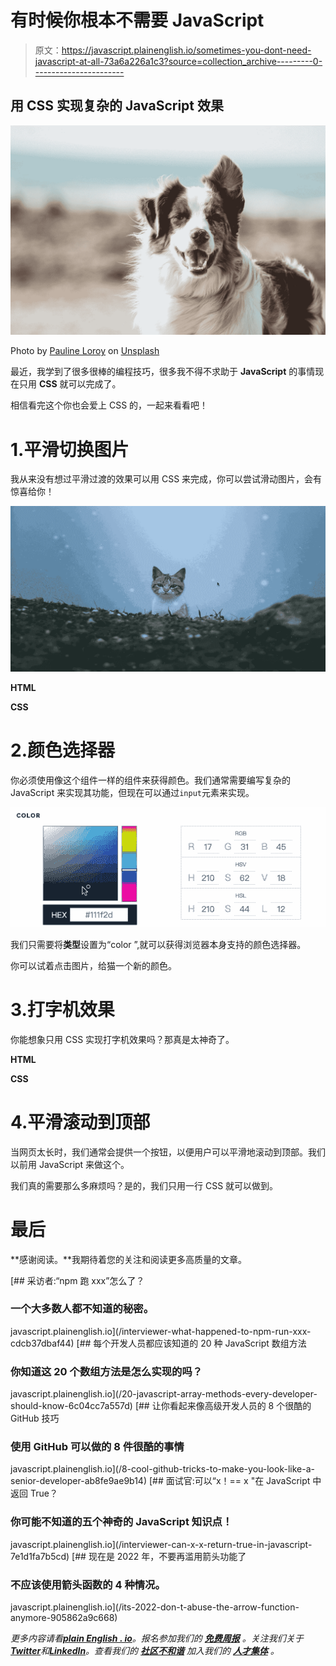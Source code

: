 # 有时候你根本不需要 JavaScript

> 原文：<https://javascript.plainenglish.io/sometimes-you-dont-need-javascript-at-all-73a6a226a1c3?source=collection_archive---------0----------------------->

## 用 CSS 实现复杂的 JavaScript 效果

![](img/641db1902678e2a8219cf2602493f346.png)

Photo by [Pauline Loroy](https://unsplash.com/es/@paulinel?utm_source=medium&utm_medium=referral) on [Unsplash](https://unsplash.com?utm_source=medium&utm_medium=referral)

最近，我学到了很多很棒的编程技巧，很多我不得不求助于 **JavaScript** 的事情现在只用 **CSS** 就可以完成了。

相信看完这个你也会爱上 CSS 的，一起来看看吧！

# 1.平滑切换图片

我从来没有想过平滑过渡的效果可以用 CSS 来完成，你可以尝试滑动图片，会有惊喜给你！

![](img/4365562e73c75321737c12b540c06b9a.png)

**HTML**

**CSS**

# 2.颜色选择器

你必须使用像这个组件一样的组件来获得颜色。我们通常需要编写复杂的 JavaScript 来实现其功能，但现在可以通过`input`元素来实现。

![](img/60d252361b79923d5d1e32a0fd469768.png)

我们只需要将**类型**设置为“color ”,就可以获得浏览器本身支持的颜色选择器。

你可以试着点击图片，给猫一个新的颜色。

# 3.打字机效果

你能想象只用 CSS 实现打字机效果吗？那真是太神奇了。

**HTML**

**CSS**

# 4.平滑滚动到顶部

当网页太长时，我们通常会提供一个按钮，以便用户可以平滑地滚动到顶部。我们以前用 JavaScript 来做这个。

我们真的需要那么多麻烦吗？是的，我们只用一行 CSS 就可以做到。

# 最后

**感谢阅读。**我期待着您的关注和阅读更多高质量的文章。

[](/interviewer-what-happened-to-npm-run-xxx-cdcb37dbaf44) [## 采访者:“npm 跑 xxx”怎么了？

### 一个大多数人都不知道的秘密。

javascript.plainenglish.io](/interviewer-what-happened-to-npm-run-xxx-cdcb37dbaf44) [](/20-javascript-array-methods-every-developer-should-know-6c04cc7a557d) [## 每个开发人员都应该知道的 20 种 JavaScript 数组方法

### 你知道这 20 个数组方法是怎么实现的吗？

javascript.plainenglish.io](/20-javascript-array-methods-every-developer-should-know-6c04cc7a557d) [](/8-cool-github-tricks-to-make-you-look-like-a-senior-developer-ab8fe9ae9b14) [## 让你看起来像高级开发人员的 8 个很酷的 GitHub 技巧

### 使用 GitHub 可以做的 8 件很酷的事情

javascript.plainenglish.io](/8-cool-github-tricks-to-make-you-look-like-a-senior-developer-ab8fe9ae9b14) [](/interviewer-can-x-x-return-true-in-javascript-7e1d1fa7b5cd) [## 面试官:可以“x！== x "在 JavaScript 中返回 True？

### 你可能不知道的五个神奇的 JavaScript 知识点！

javascript.plainenglish.io](/interviewer-can-x-x-return-true-in-javascript-7e1d1fa7b5cd) [](/its-2022-don-t-abuse-the-arrow-function-anymore-905862a9c668) [## 现在是 2022 年，不要再滥用箭头功能了

### 不应该使用箭头函数的 4 种情况。

javascript.plainenglish.io](/its-2022-don-t-abuse-the-arrow-function-anymore-905862a9c668) 

*更多内容请看*[***plain English . io***](https://plainenglish.io/)*。报名参加我们的* [***免费周报***](http://newsletter.plainenglish.io/) *。关注我们关于*[***Twitter***](https://twitter.com/inPlainEngHQ)*和*[***LinkedIn***](https://www.linkedin.com/company/inplainenglish/)*。查看我们的* [***社区不和谐***](https://discord.gg/GtDtUAvyhW) *加入我们的* [***人才集体***](https://inplainenglish.pallet.com/talent/welcome) *。*